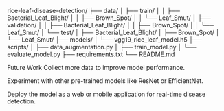 
rice-leaf-disease-detection/
├── data/
│   ├── train/
│   │   ├── Bacterial_Leaf_Blight/
│   │   ├── Brown_Spot/
│   │   └── Leaf_Smut/
│   ├── validation/
│   │   ├── Bacterial_Leaf_Blight/
│   │   ├── Brown_Spot/
│   │   └── Leaf_Smut/
│   └── test/
│       ├── Bacterial_Leaf_Blight/
│       ├── Brown_Spot/
│       └── Leaf_Smut/
├── models/
│   └── vgg19_rice_leaf_model.h5
├── scripts/
│   ├── data_augmentation.py
│   ├── train_model.py
│   └── evaluate_model.py
├── requirements.txt
└── README.md

Future Work
Collect more data to improve model performance.

Experiment with other pre-trained models like ResNet or EfficientNet.

Deploy the model as a web or mobile application for real-time disease detection.
